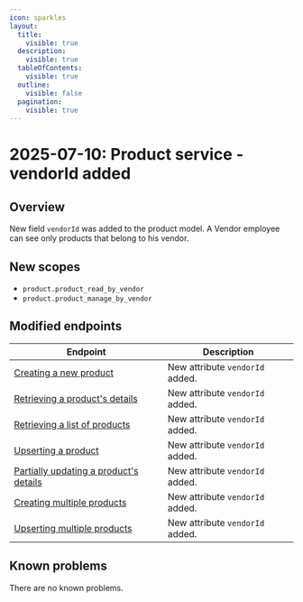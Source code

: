```yaml
---
icon: sparkles
layout:
  title:
    visible: true
  description:
    visible: true
  tableOfContents:
    visible: true
  outline:
    visible: false
  pagination:
    visible: true
---
```


# 2025-07-10: Product service - vendorId added

## Overview

New field `vendorId` was added to the product model. A Vendor employee can see only products that belong to his vendor.

## New scopes
- `product.product_read_by_vendor`
- `product.product_manage_by_vendor`

## Modified endpoints

| Endpoint                                                                                                                                                                                                                  | Description                     |
|---------------------------------------------------------------------------------------------------------------------------------------------------------------------------------------------------------------------------|---------------------------------|
| [Creating a new product](https://developer.emporix.io/api-references/api-guides-and-references/products-labels-and-brands/product-service/api-reference/products)                                                         | New attribute `vendorId` added. |
| [Retrieving a product's details](https://developer.emporix.io/api-references/api-guides-and-references/products-labels-and-brands/product-service/api-reference/products#get-product-tenant-products-productid)           | New attribute `vendorId` added. |
| [Retrieving a list of products](https://developer.emporix.io/api-references/api-guides-and-references/products-labels-and-brands/product-service/api-reference/products#get-product-tenant-products)                      | New attribute `vendorId` added. |
| [Upserting a product](/https://developer.emporix.io/api-references/api-guides-and-references/products-labels-and-brands/product-service/api-reference/products#put-product-tenant-products-productid)                     | New attribute `vendorId` added. |
| [Partially updating a product's details](https://developer.emporix.io/api-references/api-guides-and-references/products-labels-and-brands/product-service/api-reference/products#patch-product-tenant-products-productid) | New attribute `vendorId` added. |
| [Creating multiple products](https://developer.emporix.io/api-references/api-guides-and-references/products-labels-and-brands/product-service/api-reference/products#post-product-tenant-products-bulk)                   | New attribute `vendorId` added. |
| [Upserting multiple products](https://developer.emporix.io/api-references/api-guides-and-references/products-labels-and-brands/product-service/api-reference/products#put-product-tenant-products-bulk)                   | New attribute `vendorId` added. |

## Known problems

There are no known problems.
